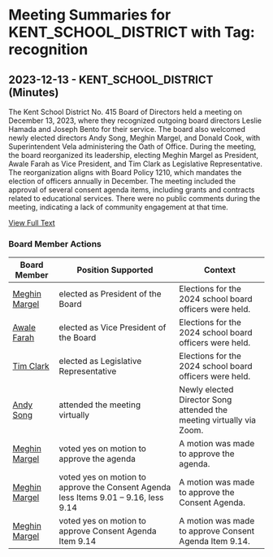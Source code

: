 # Meeting Summaries for KENT_SCHOOL_DISTRICT with Tag: recognition

## 2023-12-13 - KENT_SCHOOL_DISTRICT (Minutes)

The Kent School District No. 415 Board of Directors held a meeting on December 13, 2023, where they recognized outgoing board directors Leslie Hamada and Joseph Bento for their service. The board also welcomed newly elected directors Andy Song, Meghin Margel, and Donald Cook, with Superintendent Vela administering the Oath of Office. During the meeting, the board reorganized its leadership, electing Meghin Margel as President, Awale Farah as Vice President, and Tim Clark as Legislative Representative. The reorganization aligns with Board Policy 1210, which mandates the election of officers annually in December. The meeting included the approval of several consent agenda items, including grants and contracts related to educational services. There were no public comments during the meeting, indicating a lack of community engagement at that time.

[View Full Text](https://raw.githubusercontent.com/VoronoiPerspectives/WashingtonStateSchoolBoardExplorer/refs/heads/main/data/countries/usa/states/wa/counties/king/school_boards/kent_school_district/2023/processed/2023-12-13-board-minutes.txt)

### Board Member Actions

| Board Member | Position Supported | Context |
|--------------|--------------------|---------|
| [Meghin Margel](board_member_130.md) | elected as President of the Board | Elections for the 2024 school board officers were held. |
| [Awale Farah](board_member_131.md) | elected as Vice President of the Board | Elections for the 2024 school board officers were held. |
| [Tim Clark](board_member_132.md) | elected as Legislative Representative | Elections for the 2024 school board officers were held. |
| [Andy Song](board_member_134.md) | attended the meeting virtually | Newly elected Director Song attended the meeting virtually via Zoom. |
| [Meghin Margel](board_member_130.md) | voted yes on motion to approve the agenda | A motion was made to approve the agenda. |
| [Meghin Margel](board_member_130.md) | voted yes on motion to approve the Consent Agenda less Items 9.01 – 9.16, less 9.14 | A motion was made to approve the Consent Agenda. |
| [Meghin Margel](board_member_130.md) | voted yes on motion to approve Consent Agenda Item 9.14 | A motion was made to approve Consent Agenda Item 9.14. |

